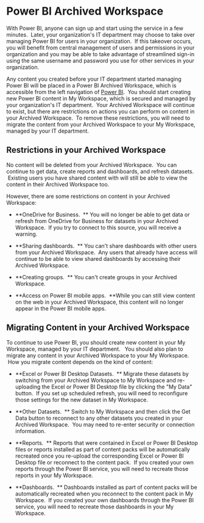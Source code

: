 ﻿<properties 
   pageTitle="Power BI Archived Workspace"
   description="Power BI Archived Workspace"
   services="powerbi" 
   documentationCenter="" 
   authors="guyinacube" 
   manager="mblythe" 
   editor=""
   tags=""/>
 
<tags
   ms.service="powerbi"
   ms.devlang="NA"
   ms.topic="article"
   ms.tgt_pltfrm="NA"
   ms.workload="powerbi"
   ms.date="11/06/2015"
   ms.author="asaxton"/>

# Power BI Archived Workspace  

With Power BI, anyone can sign up and start using the service in a few minutes.  Later, your organization's IT department may choose to take over managing Power BI for users in your organization.  If this takeover occurs, you will benefit from central management of users and permissions in your organization and you may be able to take advantage of streamlined sign-in using the same username and password you use for other services in your organization.

Any content you created before your IT department started managing Power BI will be placed in a Power BI Archived Workspace, which is accessible from the left navigation of [Power BI](https://app.powerbi.com).  You should start creating new Power BI content in My Workspace, which is secured and managed by your organization's IT department.  Your Archived Workspace will continue to exist, but there are restrictions on actions you can perform on content in your Archived Workspace.  To remove these restrictions, you will need to migrate the content from your Archived Workspace to your My Workspace, managed by your IT department.

## Restrictions in your Archived Workspace  
No content will be deleted from your Archived Workspace.  You can continue to get data, create reports and dashboards, and refresh datasets.  Existing users you have shared content with will still be able to view the content in their Archived Workspace too.

However, there are some restrictions on content in your Archived Workspace:

-   **OneDrive for Business.  ** You will no longer be able to get data or refresh from OneDrive for Business for datasets in your Archived Workspace.  If you try to connect to this source, you will receive a warning.

-   **Sharing dashboards.  ** You can't share dashboards with other users from your Archived Workspace.  Any users that already have access will continue to be able to view shared dashboards by accessing their Archived Workspace.

-   **Creating groups.  ** You can't create groups in your Archived Workspace.

-   **Access on Power BI mobile apps.  **﻿While you can still view content on the web in your Archived Workspace, this content will no longer appear in the Power BI mobile apps.

## Migrating Content in your Archived Workspace  
To continue to use Power BI, you should create new content in your My Workspace, managed by your IT department.   You should also plan to migrate any content in your Archived Workspace to your My Workspace.  How you migrate content depends on the kind of content:

-   **Excel or Power BI Desktop ﻿Datasets.  ** Migrate these datasets by switching from your Archived Workspace to My Workspace and re-uploading the Excel or Power BI Desktop file by clicking the "My Data" button.  If you set up scheduled refresh, you will need to reconfigure those settings for the new dataset in My Workspace.

-   **Other Datasets.  ** Switch to My Workspace and then click the Get Data button to reconnect to any other datasets you created in your Archived Workspace.  You may need to re-enter security or connection information.

-   **Reports.  ** Reports that were contained in Excel or Power BI Desktop files or reports installed as part of content packs will be automatically recreated once you re-upload the corresponding Excel or Power BI Desktop file or reconnect to the content pack.  If you created your own reports through the Power BI service, you will need to recreate those reports in your My Workspace.

-   **Dashboards.  ** Dashboards installed as part of content packs will be automatically recreated when you reconnect to the content pack in My Workspace.  If you created your own dashboards through the Power BI service, you will need to recreate those dashboards in your My Workspace.  